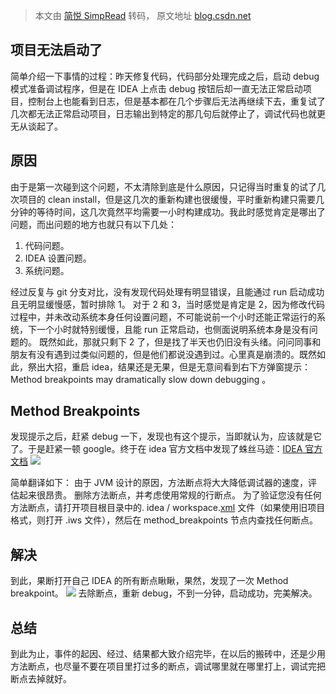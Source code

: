 > 本文由 [简悦 SimpRead](http://ksria.com/simpread/) 转码， 原文地址 [blog.csdn.net](https://blog.csdn.net/weixin_38084097/article/details/111310067)

项目无法启动了
--------------

简单介绍一下事情的过程：昨天修复代码，代码部分处理完成之后，启动 debug 模式准备调试程序，但是在 IDEA 上点击 debug 按钮后却一直无法正常启动项目，控制台上也能看到日志，但是基本都在几个步骤后无法再继续下去，重复试了几次都无法正常启动项目，日志输出到特定的那几句后就停止了，调试代码也就更无从谈起了。

原因
----

由于是第一次碰到这个问题，不太清除到底是什么原因，只记得当时重复的试了几次项目的 clean install，但是这几次的重新构建也很缓慢，平时重新构建只需要几分钟的等待时间，这几次竟然平均需要一小时构建成功。我此时感觉肯定是哪出了问题，而出问题的地方也就只有以下几处：

1. 代码问题。
2. IDEA 设置问题。
3. 系统问题。

经过反复与 git 分支对比，没有发现代码处理有明显错误，且能通过 run 启动成功且无明显缓慢感，暂时排除 1。
对于 2 和 3，当时感觉是肯定是 2，因为修改代码过程中，并未改动系统本身任何设置问题，不可能说前一个小时还能正常运行的系统，下一个小时就特别缓慢，且能 run 正常启动，也侧面说明系统本身是没有问题的。
既然如此，那就只剩下 2 了，但是找了半天也仍旧没有头绪。问问同事和朋友有没有遇到过类似问题的，但是他们都说没遇到过。心里真是崩溃的。既然如此，祭出大招，重启 idea，结果还是无果，但是无意间看到右下方弹窗提示：Method breakpoints may dramatically slow down debugging 。

Method Breakpoints
------------------

发现提示之后，赶紧 debug 一下，发现也有这个提示，当即就认为，应该就是它了。于是赶紧一顿 google。终于在 idea 官方文档中发现了蛛丝马迹：[IDEA 官方文档](https://intellij-support.jetbrains.com/hc/en-us/articles/206544799-Java-slow-performance-or-hangups-when-starting-debugger-and-stepping)
![](https://img-blog.csdnimg.cn/20201217105720998.png?x-oss-process=image/watermark,type_ZmFuZ3poZW5naGVpdGk,shadow_10,text_aHR0cHM6Ly9ibG9nLmNzZG4ubmV0L3dlaXhpbl8zODA4NDA5Nw==,size_16,color_FFFFFF,t_70#pic_center)

简单翻译如下：
由于 JVM 设计的原因，方法断点将大大降低调试器的速度，评估起来很昂贵。 删除方法断点，并考虑使用常规的行断点。 为了验证您没有任何方法断点，请打开项目根目录中的. idea / workspace.[xml](https://so.csdn.net/so/search?q=xml&spm=1001.2101.3001.7020) 文件（如果使用旧项目格式，则打开 .iws 文件），然后在 method_breakpoints 节点内查找任何断点。

解决
----

到此，果断打开自己 IDEA 的所有断点瞅瞅，果然，发现了一次 Method breakpoint。
![](https://img-blog.csdnimg.cn/20201217110334324.png?x-oss-process=image/watermark,type_ZmFuZ3poZW5naGVpdGk,shadow_10,text_aHR0cHM6Ly9ibG9nLmNzZG4ubmV0L3dlaXhpbl8zODA4NDA5Nw==,size_16,color_FFFFFF,t_70#pic_center)
去除断点，重新 debug，不到一分钟，启动成功，完美解决。

总结
----

到此为止，事件的起因、经过、结果都大致介绍完毕，在以后的搬砖中，还是少用方法断点，也尽量不要在项目里打过多的断点，调试哪里就在哪里打上，调试完把断点去掉就好。
